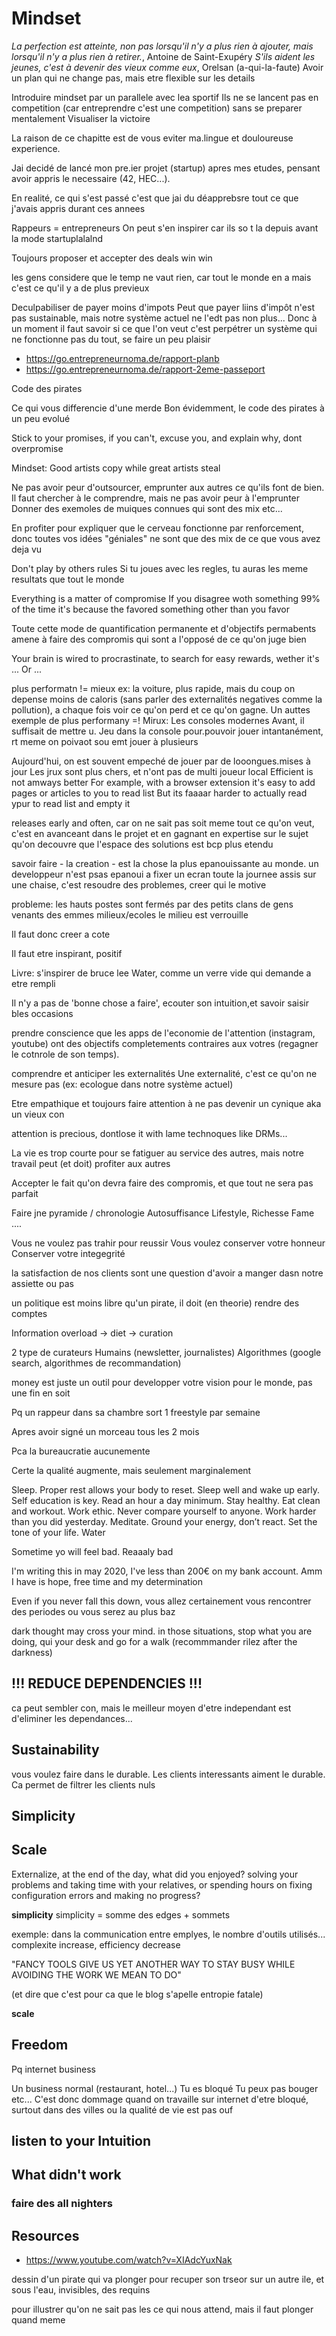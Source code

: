 # Mindset

*La perfection est atteinte, non pas lorsqu'il n'y a plus rien à ajouter, mais lorsqu'il n'y a plus rien à retirer.*, Antoine de Saint-Exupéry
*S'ils aident les jeunes, c'est à devenir des vieux comme eux*, Orelsan (a-qui-la-faute)
Avoir un plan qui ne change pas, mais etre flexible sur les details


Introduire mindset par un parallele avec lea sportif
Ils ne se lancent pas en competition (car entreprendre c'est une competition) sans se preparer mentalement
Visualiser la victoire

La raison de ce chapitte est de vous eviter ma.lingue et douloureuse experience.

Jai decidé de lancé mon pre.ier projet (startup) apres mes etudes, pensant avoir appris le necessaire (42, HEC...).

En realité, ce qui s'est passé c'est que jai du déapprebsre tout ce que j'avais appris durant ces annees


Rappeurs = entrepreneurs
On peut s'en inspirer car ils so t la depuis avant la mode startuplalalnd

Toujours proposer et accepter des deals win win

les gens considere que le temp ne vaut rien, car tout le monde en a
mais c'est ce qu'il y a de plus previeux

Deculpabiliser de payer moins d'impots
Peut que payer liins d'impôt n'est pas sustainable, mais notre système actuel ne l'edt pas non plus...
Donc à un moment il faut savoir si ce que l'on veut c'est perpétrer un système qui ne fonctionne pas du tout, se faire un peu plaisir

* https://go.entrepreneurnoma.de/rapport-planb
* https://go.entrepreneurnoma.de/rapport-2eme-passeport


Code des pirates

Ce qui vous differencie d'une merde
Bon évidemment, le code des pirates à un peu evolué

Stick to your promises, if you can't, excuse you, and explain why, dont overpromise


Mindset: Good artists copy while great artists steal

Ne pas avoir peur d'outsourcer, emprunter aux autres ce qu'ils font de bien. Il faut chercher à le comprendre, mais ne pas avoir peur à l'emprunter
Donner des exemoles de muiques connues qui sont des mix etc...

En profiter pour expliquer que le cerveau fonctionne par renforcement, donc toutes vos idées "géniales" ne sont que des mix de ce que vous avez deja vu

Don't play by others rules
Si tu joues avec les regles, tu auras les meme resultats que tout le monde


Everything is a matter of compromise
If you disagree woth something
99% of the time it's because the favored something other than you favor



Toute cette mode de quantification permanente et d'objectifs permabents amene à faire des compromis qui sont a l'opposé de ce qu'on juge bien

Your brain is wired to procrastinate, to search for easy rewards, wether it's ... Or ...


plus performatn != mieux
ex: la voiture, plus rapide, mais du coup on depense moins de caloris (sans parler des externalités negatives comme la pollution),
a chaque fois voir ce qu'on perd et ce qu'on gagne.
Un auttes exemple de plus performany =! Mirux:
Les consoles modernes
Avant, il suffisait de mettre u. Jeu dans la console pour.pouvoir jouer intantanément, rt meme on poivaot sou emt jouer à plusieurs

Aujourd'hui, on est souvent empeché de jouer par de looongues.mises à jour
Les jrux sont plus chers, et n'ont pas de multi joueur local
Efficient is not amways better
For example, with a browser extension it's easy to add pages or articles to you to read list
But its faaaar harder to actually read ypur to read list and empty it

releases early and often, car on ne sait pas soit meme tout ce qu'on veut, c'est en avanceant dans le projet
et en gagnant en expertise sur le sujet qu'on decouvre que l'espace des solutions est bcp plus etendu

savoir faire - la creation - est la chose la plus epanouissante au monde.
un developpeur n'est psas epanoui a fixer un ecran toute la journee assis sur une chaise, c'est resoudre des problemes, creer qui le motive

probleme: les hauts postes sont fermés par des petits clans de gens venants des emmes milieux/ecoles
le milieu est verrouille

Il faut donc creer a cote


Il faut etre inspirant, positif


Livre: s'inspirer de bruce lee
Water, comme un verre vide qui demande a etre rempli

Il n'y a pas de 'bonne chose a faire', ecouter son intuition,et savoir saisir bles occasions


prendre conscience que les apps de l'economie de l'attention (instagram, youtube) ont des objectifs completements
contraires aux votres (regagner le cotnrole de son temps).


comprendre et anticiper les externalités
Une externalité, c'est ce qu'on ne mesure pas (ex: ecologue dans notre système actuel)

Etre empathique et toujours faire attention à ne pas devenir un cynique aka un vieux con


attention is precious, dontlose it with lame technoques like DRMs...

La vie es trop courte pour se fatiguer au service des autres, mais notre travail peut (et doit) profiter aux autres


Accepter le fait qu'on devra faire des compromis, et que tout ne sera pas parfait


Faire jne pyramide / chronologie
Autosuffisance
Lifestyle,
Richesse
Fame
....

Vous ne voulez pas trahir pour reussir
Vous voulez conserver votre honneur
Conserver votre integegrité

la satisfaction de nos clients sont une question d'avoir a manger dasn notre assiette ou pas

un politique est moins libre qu'un pirate, il doit (en theorie) rendre des comptes


Information overload -> diet -> curation

2 type de curateurs
Humains (newsletter, journalistes)
Algorithmes (google search, algorithmes de recommandation)

money est juste un outil pour developper votre vision pour le monde, pas une fin en soit


Pq un rappeur dans sa chambre sort 1 freestyle par semaine

Apres avoir signé un morceau tous les 2 mois

Pca la bureaucratie aucunemente

Certe la qualité augmente, mais seulement marginalement



Sleep. Proper rest allows your body to reset. Sleep well and wake up early.
Self education is key. Read an hour a day minimum.
Stay healthy. Eat clean and workout.
Work ethic. Never compare yourself to anyone. Work harder than you did yesterday.
Meditate. Ground your energy, don’t react. Set the tone of your life.
Water


Sometime yo will feel bad. Reaaaly bad


I'm writing this  in may 2020, I've less than 200€ on my bank account. Amm I have is hope, free time and my determination

Even if you never fall this down, vous allez certainement vous rencontrer des periodes ou vous serez au plus baz


dark thought may cross your mind.
in those situations, stop what you are doing, qui your desk and go for a walk (recommmander rilez after the darkness)

## !!! REDUCE DEPENDENCIES !!!

ca peut sembler con, mais le meilleur moyen d'etre independant est d'eliminer les dependances...

## Sustainability

vous voulez faire dans le durable. Les clients interessants aiment le durable. Ca permet de filtrer les clients nuls

## Simplicity

## Scale

Externalize, at the end of the day, what did you enjoyed? solving your problems and taking time with your relatives, or spending hours on fixing configuration errors and making no progress?

**simplicity**
simplicity = somme des edges + sommets

exemple: dans la communication entre emplyes, le nombre d'outils utilisés...
complexite increase, efficiency decrease

"FANCY TOOLS GIVE US YET ANOTHER WAY TO STAY BUSY WHILE AVOIDING THE WORK WE MEAN TO DO"

(et dire que c'est pour ca que le blog s'apelle entropie fatale)

**scale**

## Freedom

Pq internet business

Un business normal (restaurant, hotel...) Tu es bloqué
Tu peux pas bouger etc...
C'est donc dommage quand on travaille sur internet d'etre bloqué, surtout dans des villes ou la qualité de vie est pas ouf


## listen to your Intuition

## What didn't work

### faire des all nighters


## Resources

* https://www.youtube.com/watch?v=XIAdcYuxNak




dessin d'un pirate qui va plonger pour recuper son trseor sur un autre ile, et sous l'eau, invisibles, des requins

pour illustrer qu'on ne sait pas les ce qui nous attend, mais il faut plonger quand meme
